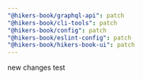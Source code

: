 ```yaml
---
"@hikers-book/graphql-api": patch
"@hikers-book/cli-tools": patch
"@hikers-book/config": patch
"@hikers-book/eslint-config": patch
"@hikers-book/hikers-book-ui": patch
---
```


new changes test

